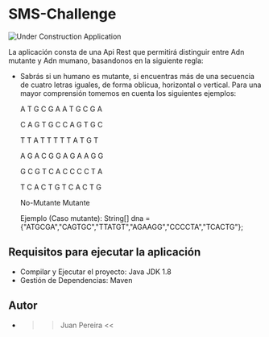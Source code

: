# SMS-Challenge

![Under Construction Application](http://old.sesame.org.jo/sesame/images/M_images/page_is_under_construction.jpg
)

La aplicación consta de una Api Rest que permitirá distinguir entre Adn mutante y Adn mumano,
basandonos en la siguiente regla:
* Sabrás si un humano es mutante, si encuentras más de una secuencia de cuatro letras iguales,
  de forma oblicua, horizontal o vertical.
  Para una mayor comprensión tomemos en cuenta los siguientes ejemplos:
  
  A T G C G A           A T G C G A       
  
  C A G T G C           C A G T G C
                        
  T T A T T T           T T A T G T
                        
  A G A C G G           A G A A G G              
                        
  G C G T C A           C C C C T A           
                        
  T C A C T G           T C A C T G           
                        
  No-Mutante             Mutante
  
  Ejemplo (Caso mutante):     String[] dna = {"ATGCGA","CAGTGC","TTATGT","AGAAGG","CCCCTA","TCACTG"};
  
## Requisitos para ejecutar la aplicación

*   Compilar y Ejecutar el proyecto: Java JDK 1.8
*   Gestión de Dependencias: Maven

## Autor

*  >> Juan Pereira <<
